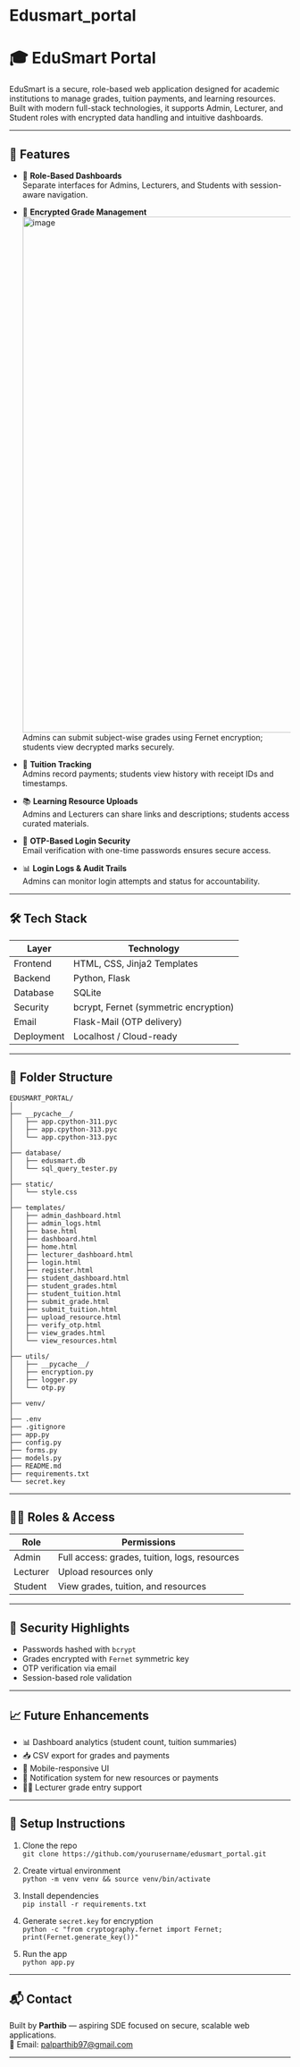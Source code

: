 # Edusmart_portal
# 🎓 EduSmart Portal

EduSmart is a secure, role-based web application designed for academic institutions to manage grades, tuition payments, and learning resources. Built with modern full-stack technologies, it supports Admin, Lecturer, and Student roles with encrypted data handling and intuitive dashboards.

---

## 🚀 Features

- 🔐 **Role-Based Dashboards**  
  Separate interfaces for Admins, Lecturers, and Students with session-aware navigation.

- 🧮 **Encrypted Grade Management**
  <img width="1920" height="923" alt="image" src="https://github.com/user-attachments/assets/2a7be73b-8af4-4a0c-aa38-ca07f424be4c" />
  Admins can submit subject-wise grades using Fernet encryption; students view decrypted marks securely.

- 🧾 **Tuition Tracking**  
  Admins record payments; students view history with receipt IDs and timestamps.

- 📚 **Learning Resource Uploads**  
  Admins and Lecturers can share links and descriptions; students access curated materials.

- 📩 **OTP-Based Login Security**  
  Email verification with one-time passwords ensures secure access.

- 📊 **Login Logs & Audit Trails**  
  Admins can monitor login attempts and status for accountability.

---

## 🛠️ Tech Stack

| Layer        | Technology                     |
|--------------|--------------------------------|
| Frontend     | HTML, CSS, Jinja2 Templates    |
| Backend      | Python, Flask                  |
| Database     | SQLite                         |
| Security     | bcrypt, Fernet (symmetric encryption) |
| Email        | Flask-Mail (OTP delivery)      |
| Deployment   | Localhost / Cloud-ready        |

---

## 📂 Folder Structure
```
EDUSMART_PORTAL/
│
├── __pycache__/
│   ├── app.cpython-311.pyc
│   ├── app.cpython-313.pyc
│   └── app.cpython-313.pyc
│
├── database/
│   ├── edusmart.db
│   └── sql_query_tester.py
│
├── static/
│   └── style.css
│
├── templates/
│   ├── admin_dashboard.html
│   ├── admin_logs.html
│   ├── base.html
│   ├── dashboard.html
│   ├── home.html
│   ├── lecturer_dashboard.html
│   ├── login.html
│   ├── register.html
│   ├── student_dashboard.html
│   ├── student_grades.html
│   ├── student_tuition.html
│   ├── submit_grade.html
│   ├── submit_tuition.html
│   ├── upload_resource.html
│   ├── verify_otp.html
│   ├── view_grades.html
│   └── view_resources.html
│
├── utils/
│   ├── __pycache__/
│   ├── encryption.py
│   ├── logger.py
│   └── otp.py
│
├── venv/
│
├── .env
├── .gitignore
├── app.py
├── config.py
├── forms.py
├── models.py
├── README.md
├── requirements.txt
└── secret.key
```

---

## 🧑‍💻 Roles & Access

| Role      | Permissions |
|-----------|-------------|
| Admin     | Full access: grades, tuition, logs, resources |
| Lecturer  | Upload resources only |
| Student   | View grades, tuition, and resources |

---

## 🔐 Security Highlights

- Passwords hashed with `bcrypt`
- Grades encrypted with `Fernet` symmetric key
- OTP verification via email
- Session-based role validation

---

## 📈 Future Enhancements

- 📊 Dashboard analytics (student count, tuition summaries)
- 📥 CSV export for grades and payments
- 📱 Mobile-responsive UI
- 🔔 Notification system for new resources or payments
- 🧑‍🏫 Lecturer grade entry support

---

## 📌 Setup Instructions

1. Clone the repo  
   `git clone https://github.com/yourusername/edusmart_portal.git`

2. Create virtual environment  
   `python -m venv venv && source venv/bin/activate`

3. Install dependencies  
   `pip install -r requirements.txt`

4. Generate `secret.key` for encryption  
   `python -c "from cryptography.fernet import Fernet; print(Fernet.generate_key())"`

5. Run the app  
   `python app.py`

---

## 📬 Contact

Built by **Parthib** — aspiring SDE focused on secure, scalable web applications.  
📧 Email: palparthib97@gmail.com  

---

